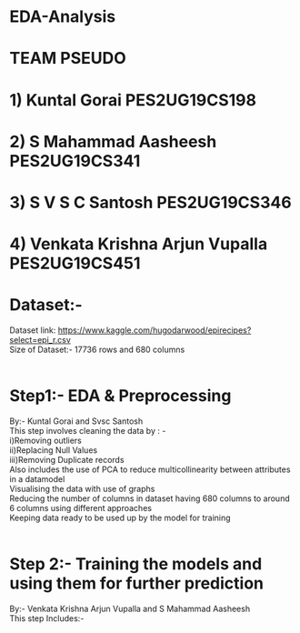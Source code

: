 # EDA-Analysis
# TEAM PSEUDO
# 1) Kuntal Gorai                   PES2UG19CS198
# 2) S Mahammad Aasheesh            PES2UG19CS341
# 3) S V S C Santosh                PES2UG19CS346
# 4) Venkata Krishna Arjun Vupalla  PES2UG19CS451

# Dataset:-
Dataset link: https://www.kaggle.com/hugodarwood/epirecipes?select=epi_r.csv <br />
Size of Dataset:- 17736 rows and 680 columns <br /><br />

# Step1:- EDA & Preprocessing<br />
By:- Kuntal Gorai and Svsc Santosh <br />
This step involves cleaning the data by : - <br />
i)Removing outliers <br />
ii)Replacing Null Values <br />
iii)Removing Duplicate records <br />
Also includes the use of PCA to reduce multicollinearity between attributes in a datamodel <br />
Visualising the data with use of graphs <br />
Reducing the number of columns in dataset having 680 columns to around 6 columns using different approaches <br />
Keeping data ready to be used up by the model for training <br />
<br />
# Step 2:- Training the models and using them for further prediction <br />
By:- Venkata Krishna Arjun Vupalla and S Mahammad Aasheesh <br />
This step Includes:- <br />

